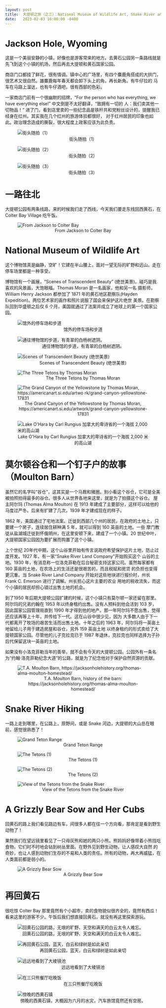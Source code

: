 ```yaml
---
layout: post
title:  大提顿之旅（之三）：National Museum of Wildlife Art, Snake River and West Yellowstone
date:   2023-02-03 10:00:00 -0400
---
```


# Jackson Hole, Wyoming

这是一个美丽安静的小镇，好像也是游客常来的地方。去黄石公园另一条路线就是先飞到这个小镇的机场，然后再去大提顿和黄石国家公园。

商店门口都挂了鲜花，很有情调。镇中心的广场里，有四个麋鹿角搭成的大拱门，很艺术又很自然。雄麋鹿每年春天都会卸下头上的角，再长新角。有牛仔拉的
马车在马路上溜达，也有牛仔酒吧，很有西部的色彩。

一家商店门前有一个很幽默的招牌，“For the person who has everything, we have everything else!” 中文倒是不太好翻译，“致拥有一切的
人：我们卖其他一切物品！” 进了门，看到店里卖的一些纪念品是铁杆共和党粉丝设计的，提醒我已经身在红州。其实我在几个红州的旅游体验都很好，
对于红州居民的印象也如此。政治理念造成的撕裂，很大程度上政客应该为此负责。

<figure>
  <img src="../../../assets/images/GrandTeton-Day3/Jackson-Hole-01.jpg" alt="街头随拍（1）"/>
  <center><figcaption>街头随拍（1）</figcaption></center>
</figure>

<figure>
  <img src="../../../assets/images/GrandTeton-Day3/Jackson-Hole-02.jpg" alt="街头随拍（2）"/>
  <center><figcaption>街头随拍（2）</figcaption></center>
</figure>

<figure>
  <img src="../../../assets/images/GrandTeton-Day3/Jackson-Hole-03.jpg" alt="街头随拍（3）"/>
  <center><figcaption>街头随拍（3）</figcaption></center>
</figure>


# 一路往北

大提顿公园有两条线路，来的时候我们走了西线，今天我们要走东线回西黄石，在 Colter Bay Village 吃午饭。

<figure>
  <img src="../../../assets/images/GrandTeton-Day3/Jackson-to-Colter-Bay-Map.png" alt="From Jackson to Colter Bay"/>
  <center><figcaption>From Jackson to Colter Bay</figcaption></center>
</figure>


# National Museum of Wildlife Art

这个博物馆真是幽静，空旷！它建在半山腰上，面对一望无际的旷野和远山。走在停车场里都是一种享受。

博物馆有一个画展，“Scenes of Transcendent Beauty” (绝世美景)。碰巧是我喜欢的风景画，大饱眼福。Thomas Moran 是一名画家，他和另一名
摄影师，William Henry Jackson 都参加了 1871 年的黄石地区勘察队(Hayden Expedition)。两位艺术家的画作和照片说服了国会来保护这片绝世
美景。在勘察队回到华盛顿之后仅 6 个月，美国就通过了法案并成立了地球上的第一个国家公园。

<figure>
  <img src="../../../assets/images/GrandTeton-Day3/National-Museum-of-Wildlife-Art-01.jpg" alt="馆外的停车场和步道"/>
  <center><figcaption>馆外的停车场和步道</figcaption></center>
</figure>

<figure>
  <img src="../../../assets/images/GrandTeton-Day3/National-Museum-of-Wildlife-Art-02.jpg" alt="通往博物馆的步道，有青翠的白杨树遮阴。"/>
  <center><figcaption>通往博物馆的步道，有青翠的白杨树遮阴。</figcaption></center>
</figure>

<figure>
  <img src="../../../assets/images/GrandTeton-Day3/Transcendent-Beauty-Exhibit-01.jpg" alt="Scenes of Transcendent Beauty (绝世美景)"/>
  <center><figcaption>Scenes of Transcendent Beauty (绝世美景)</figcaption></center>
</figure>

<figure>
  <img src="../../../assets/images/GrandTeton-Day3/The-Three-Tetons.jpg" alt="The Three Tetons by Thomas Moran"/>
  <center><figcaption>The Three Tetons by Thomas Moran</figcaption></center>
</figure>

<figure>
  <img src="../../../assets/images/GrandTeton-Day3/Yellowstone-Fall-by-Moran.png" alt="The Grand Canyon of the Yellowstone by Thomas Moran, https://americanart.si.edu/artwo
rk/grand-canyon-yellowstone-17831"/>
  <center><figcaption>The Grand Canyon of the Yellowstone by Thomas Moran, https://americanart.si.edu/artwork/grand-canyon-yellowstone-17831</figcaption></center>
</figure>

<figure>
  <img src="../../../assets/images/GrandTeton-Day3/Lake-Ohara.jpg" alt="Lake O'Hara by Carl Rungius 加拿大的卑诗省的一个海拔 2,000 米的高山湖"/>
  <center><figcaption>Lake O'Hara by Carl Rungius 加拿大的卑诗省的一个海拔 2,000 米的高山湖</figcaption></center>
</figure>

# 莫尔顿谷仓和一个钉子户的故事（Moulton Barn）

虽然它的名字叫“谷仓”，这其实是一个马厩和猪圈。别小看这个谷仓，它可是全美被拍照拍得最多的谷仓。很多人从世界各地来这里，就是为了拍摄这个谷仓。
屋主阿尔玛 (Thomas Alma Moulton) 在 1913 年建成了主要部分，这样可以给他的马度过严冬。后来有扩建了几次，1939 年才建成现在的样子。

1862 年，美国通过了宅地法案。迁徙到西部几个州的居民，在政府的土地上，只要建一个房子，连续居住耕种满 5 年，就可以得到 160 英亩的土地。一些
摩门教徒从盐湖城迁徙到怀俄明州，在这里安顿下来，建成了一个小镇。20 世纪中叶，大提顿国家公园因为要扩展而购置了这个小镇。

上个世纪 20年代中期，这个山谷里开始有传言说政府希望保护这片土地，防止过度开发。1927 年，有一家“Snake River Land Company”开始购买这个
山谷的土地。1930 年，有消息称一位洛克菲勒在后台秘密支持这家公司。虽然每家都有 160 英亩的土地，在农场上的生活还是很艰苦的，而且税赋和房贷
的负担也变得更沉重。当 Snake River Land Company 开始对这些地块进行报价时，州长 Frank C. Emerson 进行了调解。州长担心这片主要的农业
用地的税收流失，而这个小镇的居民却担心错过出售土地的机会。

到了1950 年后期大提顿公园扩建的时候，这个小镇只有莫尔顿一家还留在那里。阿尔玛的兄弟约翰在 1953 年以终身租约出售。没有人预料到他会活到
103 岁，因此国家公园管理局直到 1990 年才得到他的地产。那一年阿尔玛不愿出售，觉得还应该再等上十年，并传给下一代。这在山谷中很少见，因为
大多数人由于下一代都离开了牧场的艰苦生活而出售土地。十年之后的 1963 年，阿尔玛将一英亩土地留给儿子用于建造房屋和谷仓，另外 159 英亩土地
以终身租约的形式卖给了大提顿国家公园。尽管他的儿子克拉克已于 1987 年退休，克拉克也同样选择为子孙后代保留这块一英亩的土地。

如果没有小洛克菲勒当年的善举，就不会有今天的大提顿公园。公园外有一条名为“约翰·洛克菲勒纪念大道”的公路，就是为了纪念他对于保护自然资源的贡献。

<figure>
  <img src="../../../assets/images/GrandTeton-Day3/Moulton-Barn.jpg" alt="T.A. Moulton Barn, https://jacksonholehistory.org/thomas-alma-moulton-homestead/"/>
  <center><figcaption>T.A. Moulton Barn, history of the barn: https://jacksonholehistory.org/thomas-alma-moulton-homestead/</figcaption></center>
</figure>


# Snake River Hiking

一路上走到哪里，在公路上，原野间，或是 Snake 河边，大提顿的大山总在眼前，感觉很熟悉了！

<figure>
  <img src="../../../assets/images/GrandTeton-Day3/Grand-Teton-01.jpg" alt="Grand Teton Range"/>
  <center><figcaption>Grand Teton Range</figcaption></center>
</figure>

<figure>
  <img src="../../../assets/images/GrandTeton-Day3/Grand-Teton-02.jpg" alt="The Tetons (1)"/>
  <center><figcaption>The Tetons (1)</figcaption></center>
</figure>

<figure>
  <img src="../../../assets/images/GrandTeton-Day3/Grand-Teton-03.jpg" alt="The Tetons (2)"/>
  <center><figcaption>The Tetons (2)</figcaption></center>
</figure>

<figure>
  <img src="../../../assets/images/GrandTeton-Day3/Grand-Teton-04.jpg" alt="View of the Tetons from the Snake River"/>
  <center><figcaption>View of the Tetons from the Snake River</figcaption></center>
</figure>


# A Grizzly Bear Sow and Her Cubs

回黄石的路上我们看见路边有车，间很多人都在往一个方向看，那肯定是看到野生动物了！

果然我们在望远镜里看见了一只母灰熊和她的两只小熊。熊妈妈好像带着小熊找吃食物，它们时不时地会钻到树丛里面。在野外见到野生动物，让人感叹大自然
的奇妙，也让人感到动物们生存的不易和人类的责任。所有的动物，再大再威猛，在人类面前都是弱小的。

<figure>
  <img src="../../../assets/images/GrandTeton-Day3/A-Grizzly-Sow.jpg" alt="A Grizzly Bear Sow"/>
  <center><figcaption>A Grizzly Bear Sow</figcaption></center>
</figure>

# 再回黄石

很吃惊 Colter Bay 那里竟然有个小超市，卖的食物貌似很齐全的，竟然有西瓜！看来这里的游客不少。午饭后我们想直接回黄石，就没有再这里探索游玩。

<figure>
  <img src="../../../assets/images/GrandTeton-Day3/Back-to-Yellowstone.jpg" alt="回黄石公园的路，无垠的旷野、天空和满天的白云太令人难忘。"/>
  <center><figcaption>回黄石公园的路，无垠的旷野、天空和满天的白云太令人难忘。</figcaption></center>
</figure>

<figure>
  <img src="../../../assets/images/GrandTeton-Day3/Back-to-Yellowstone-02.jpg" alt="再回黄石公园，蓝天，白云和绿树是如此亲切"/>
  <center><figcaption>再回黄石公园，蓝天，白云和绿树是如此亲切</figcaption></center>
</figure>

<figure>
  <img src="../../../assets/images/GrandTeton-Day3/Back-to-Yellowstone-03.jpg" alt="远远地看到了大棱镜池"/>
  <center><figcaption>远远地看到了大棱镜池</figcaption></center>
</figure>

<figure>
  <img src="../../../assets/images/GrandTeton-Day3/Three-Bears-Restaurant.jpg" alt="在三只熊餐厅吃晚饭"/>
  <center><figcaption>在三只熊餐厅吃晚饭</figcaption></center>
</figure>

<figure>
  <img src="../../../assets/images/GrandTeton-Day3/West-Yellowstone.jpg" alt="傍晚的西黄石镇"/>
  <center><figcaption>傍晚的西黄石镇，大概因为六月的水灾，汽车旅馆竟然还有空房。</figcaption></center>
</figure>
